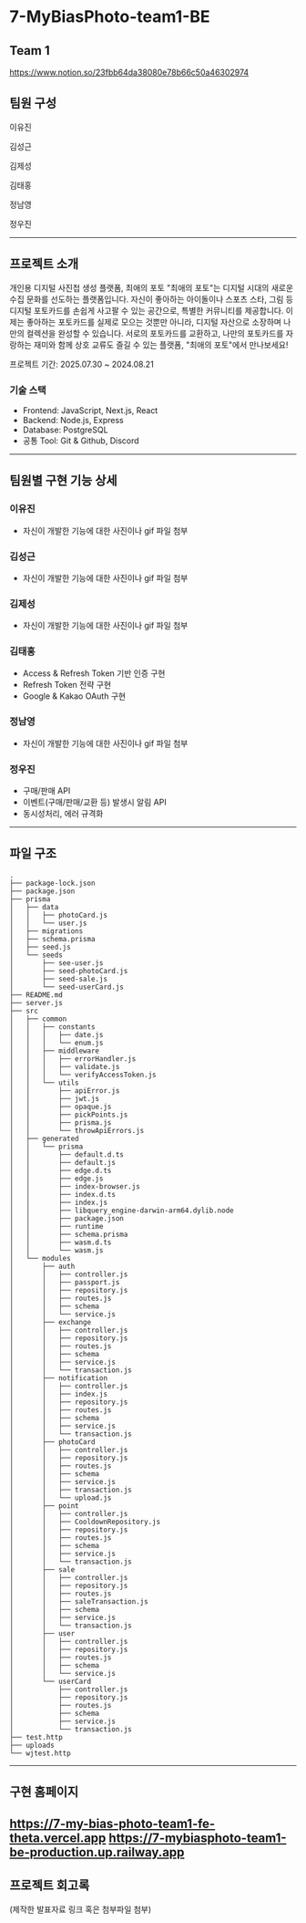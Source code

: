 # 7-MyBiasPhoto-team1-BE

## Team 1

https://www.notion.so/23fbb64da38080e78b66c50a46302974

## 팀원 구성

이유진

김성근

김제성

김태홍

정남영

정우진

---

## 프로젝트 소개

개인용 디지털 사진첩 생성 플랫폼, 최애의 포토
"최애의 포토"는 디지털 시대의 새로운 수집 문화를 선도하는 플랫폼입니다. 자신이 좋아하는 아이돌이나 스포츠 스타, 그림 등 디지털 포토카드를 손쉽게 사고팔 수 있는 공간으로,
특별한 커뮤니티를 제공합니다. 이제는 좋아하는 포토카드를 실제로 모으는 것뿐만 아니라, 디지털 자산으로 소장하며 나만의 컬렉션을 완성할 수 있습니다. 서로의 포토카드를 교환하고,
나만의 포토카드를 자랑하는 재미와 함께 상호 교류도 즐길 수 있는 플랫폼, "최애의 포토"에서 만나보세요!

프로젝트 기간: 2025.07.30 ~ 2024.08.21

### 기술 스택
- Frontend: JavaScript, Next.js, React
- Backend: Node.js, Express
- Database: PostgreSQL
- 공통 Tool: Git & Github, Discord

---

## 팀원별 구현 기능 상세

### 이유진

- 자신이 개발한 기능에 대한 사진이나 gif 파일 첨부

### 김성근

- 자신이 개발한 기능에 대한 사진이나 gif 파일 첨부

### 김제성

- 자신이 개발한 기능에 대한 사진이나 gif 파일 첨부

### 김태홍

- Access & Refresh Token 기반 인증 구현
- Refresh Token 전략 구현
- Google & Kakao OAuth 구현

### 정남영

- 자신이 개발한 기능에 대한 사진이나 gif 파일 첨부

### 정우진

- 구매/판매 API
- 이벤트(구매/판매/교환 등) 발생시 알림 API
- 동시성처리, 에러 규격화

---

## 파일 구조
```
.
├── package-lock.json
├── package.json
├── prisma
│   ├── data
│   │   ├── photoCard.js
│   │   └── user.js
│   ├── migrations
│   ├── schema.prisma
│   ├── seed.js
│   └── seeds
│       ├── see-user.js
│       ├── seed-photoCard.js
│       ├── seed-sale.js
│       └── seed-userCard.js
├── README.md
├── server.js
├── src
│   ├── common
│   │   ├── constants
│   │   │   ├── date.js
│   │   │   └── enum.js
│   │   ├── middleware
│   │   │   ├── errorHandler.js
│   │   │   ├── validate.js
│   │   │   └── verifyAccessToken.js
│   │   └── utils
│   │       ├── apiError.js
│   │       ├── jwt.js
│   │       ├── opaque.js
│   │       ├── pickPoints.js
│   │       ├── prisma.js
│   │       └── throwApiErrors.js
│   ├── generated
│   │   └── prisma
│   │       ├── default.d.ts
│   │       ├── default.js
│   │       ├── edge.d.ts
│   │       ├── edge.js
│   │       ├── index-browser.js
│   │       ├── index.d.ts
│   │       ├── index.js
│   │       ├── libquery_engine-darwin-arm64.dylib.node
│   │       ├── package.json
│   │       ├── runtime
│   │       ├── schema.prisma
│   │       ├── wasm.d.ts
│   │       └── wasm.js
│   └── modules
│       ├── auth
│       │   ├── controller.js
│       │   ├── passport.js
│       │   ├── repository.js
│       │   ├── routes.js
│       │   ├── schema
│       │   └── service.js
│       ├── exchange
│       │   ├── controller.js
│       │   ├── repository.js
│       │   ├── routes.js
│       │   ├── schema
│       │   ├── service.js
│       │   └── transaction.js
│       ├── notification
│       │   ├── controller.js
│       │   ├── index.js
│       │   ├── repository.js
│       │   ├── routes.js
│       │   ├── schema
│       │   ├── service.js
│       │   └── transaction.js
│       ├── photoCard
│       │   ├── controller.js
│       │   ├── repository.js
│       │   ├── routes.js
│       │   ├── schema
│       │   ├── service.js
│       │   ├── transaction.js
│       │   └── upload.js
│       ├── point
│       │   ├── controller.js
│       │   ├── CooldownRepository.js
│       │   ├── repository.js
│       │   ├── routes.js
│       │   ├── schema
│       │   ├── service.js
│       │   └── transaction.js
│       ├── sale
│       │   ├── controller.js
│       │   ├── repository.js
│       │   ├── routes.js
│       │   ├── saleTransaction.js
│       │   ├── schema
│       │   ├── service.js
│       │   └── transaction.js
│       ├── user
│       │   ├── controller.js
│       │   ├── repository.js
│       │   ├── routes.js
│       │   ├── schema
│       │   └── service.js
│       └── userCard
│           ├── controller.js
│           ├── repository.js
│           ├── routes.js
│           ├── schema
│           ├── service.js
│           └── transaction.js
├── test.http
├── uploads
└── wjtest.http
```
---

## 구현 홈페이지

https://7-my-bias-photo-team1-fe-theta.vercel.app
https://7-mybiasphoto-team1-be-production.up.railway.app
---

## 프로젝트 회고록

(제작한 발표자료 링크 혹은 첨부파일 첨부)
